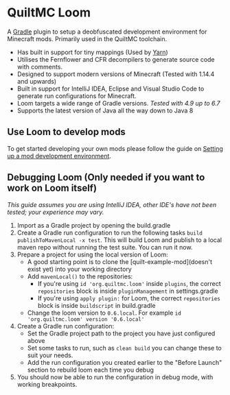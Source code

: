 # QuiltMC Loom

A [Gradle](https://gradle.org/) plugin to setup a deobfuscated development environment for Minecraft mods. Primarily used in the QuiltMC toolchain.

* Has built in support for tiny mappings (Used by [Yarn](https://github.com/FabricMC/yarn))
* Utilises the Fernflower and CFR decompilers to generate source code with comments.
* Designed to support modern versions of Minecraft (Tested with 1.14.4 and upwards)
* Built in support for IntelliJ IDEA, Eclipse and Visual Studio Code to generate run configurations for Minecraft.
* Loom targets a wide range of Gradle versions. _Tested with 4.9 up to 6.7_
* Supports the latest version of Java all the way down to Java 8

## Use Loom to develop mods

To get started developing your own mods please follow the guide on [Setting up a mod development environment](https://fabricmc.net/wiki/tutorial:setup).

## Debugging Loom (Only needed if you want to work on Loom itself)

_This guide assumes you are using IntelliJ IDEA, other IDE's have not been tested; your experience may vary._

1. Import as a Gradle project by opening the build.gradle
2. Create a Gradle run configuration to run the following tasks `build publishToMavenLocal -x test`. This will build Loom and publish to a local maven repo without running the test suite. You can run it now.
3. Prepare a project for using the local version of Loom:
   * A good starting point is to clone the [quilt-example-mod](doesn't exist yet) into your working directory
   * Add `mavenLocal()` to the repositories:
     * If you're using `id 'org.quiltmc.loom'` inside `plugins`, the correct `repositories` block is inside `pluginManagement` in settings.gradle
     * If you're using `apply plugin:` for Loom, the correct `repositories` block is inside `buildscript` in build.gradle
   * Change the loom version to `0.6.local`. For example `id 'org.quiltmc.loom' version '0.6.local'`
4. Create a Gradle run configuration:
   * Set the Gradle project path to the project you have just configured above
   * Set some tasks to run, such as `clean build` you can change these to suit your needs.
   * Add the run configuration you created earlier to the "Before Launch" section to rebuild loom each time you debug
5. You should now be able to run the configuration in debug mode, with working breakpoints.
